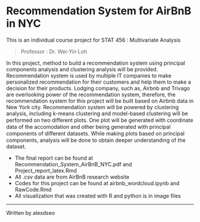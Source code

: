 Recommendation System for AirBnB in NYC
======
This is an individual course project for STAT 456 : Multivariate Analysis

> Professor : Dr. Wei-Yin Loh

In this project, method to build a recommendation system using principal components analysis and clustering analysis will be provided. Recommendation system is used by multiple IT companies to make personalized recommendation for their customers and help them to make a decision for their products. Lodging company, such as, Airbnb and Trivago are overlooking power of the recommendation system, therefore, the recommendation system for this project will be built based on Airbnb data in New York city. Recommendation system will be powered by clustering analysis, including k-means clustering and model-based clustering will be performed on two diﬀerent plots. One plot will be generated with coordinate data of the accomodation and other being generated with principal components of diﬀerent datasets. While making plots based on principal components, analysis will be done to obtain deeper understanding of the dataset. 

* The final report can be found at Recommendation_System_AirBnB_NYC.pdf and Project_report_latex.Rmd
* All .csv data are from AirBnB research website
* Codes for this project can be found at airbnb_wordcloud.ipynb and RawCode.Rmd
* All visualization that was created with R and python is in image files

 - - -
 Written by alexdseo
